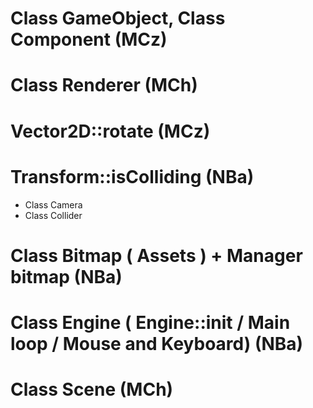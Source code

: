 # Class GameObject, Class Component (MCz)
# Class Renderer (MCh)
# Vector2D::rotate (MCz)
# Transform::isColliding (NBa)
* Class Camera
* Class Collider
# Class Bitmap ( Assets ) + Manager bitmap (NBa)
# Class Engine ( Engine::init / Main loop / Mouse and Keyboard) (NBa)
# Class Scene (MCh)
